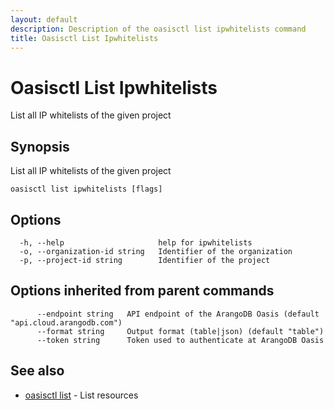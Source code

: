 ```yaml
---
layout: default
description: Description of the oasisctl list ipwhitelists command
title: Oasisctl List Ipwhitelists
---
```

# Oasisctl List Ipwhitelists

List all IP whitelists of the given project

## Synopsis

List all IP whitelists of the given project

```
oasisctl list ipwhitelists [flags]
```

## Options

```
  -h, --help                     help for ipwhitelists
  -o, --organization-id string   Identifier of the organization
  -p, --project-id string        Identifier of the project
```

## Options inherited from parent commands

```
      --endpoint string   API endpoint of the ArangoDB Oasis (default "api.cloud.arangodb.com")
      --format string     Output format (table|json) (default "table")
      --token string      Token used to authenticate at ArangoDB Oasis
```

## See also

* [oasisctl list](oasisctl_list.md)	 - List resources

